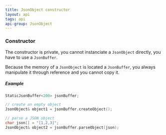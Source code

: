 ```yaml
---
title: JsonObject constructor
layout: api
tags: api
api-group: JsonObject
---
```


### Constructor

The constructor is private, you cannot instanciate a `JsonObject` directly, you have to use a `JsonBuffer`.

Because the memory of a `JsonObject` is located a `JsonBuffer`, you always manipulate it through reference and you cannot copy it.

##### Example

```c++
StaticJsonBuffer<200> jsonBuffer;

// create an empty object
JsonObject& object1 = jsonBuffer.createObject();

// parse a JSON object
char json[] = "[1,2,3]";
JsonObject& object2 = jsonBuffer.parseObject(json);
```
